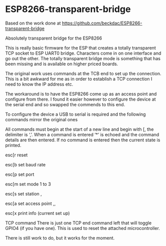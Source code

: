 ESP8266-transparent-bridge
==========================

Based on the work done at https://github.com/beckdac/ESP8266-transparent-bridge

Absolutely transparent bridge for the ESP8266

This is really basic firmware for the ESP that creates a totally transparent TCP socket to ESP UART0 bridge. Characters come in on one interface and go out the other. The totally transparent bridge mode is something that has been missing and is available on higher priced boards.

The original work uses commands at the TCB end to set up the connection. This is a bit awkward for me as in order to establish a TCP connection I need to know the IP address etc.

The workaround is to have the ESP8266 come up as an access point and configure from there. I found it easier however to configure the device at the serial end and so swapped the commends to this end.

To configure the device a USB to serial is required and the following commands mirror the original ones

All commands must begin at the start of a new line and begin with <esc>[, the delimiter is ‘,’. When a command is entered ‘*’ is echoed and the command details are then entered. If no command is entered then the current state is printed.

esc[r	reset

esc[b	set baud rate

esc[p	set port

esc[m	set mode 1 to 3

esc[s	set station <ssid>,<password>

esc[a	set access point <ssid>,<password>,<channel>

esc[x    print info (current set up)

TCP command
There is just one TCP end command left that will toggle GPIO4 (if you have one). This is used to reset the attached microcontroller.

There is still work to do, but it works for the moment.
